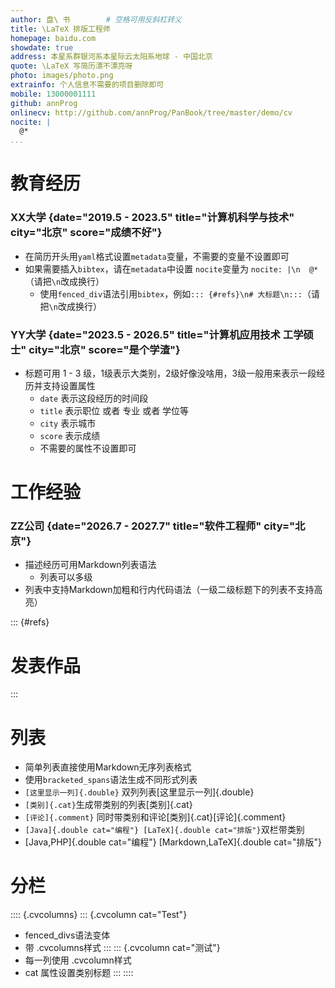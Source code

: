 ```yaml
---
author: 盘\ 书        # 空格可用反斜杠转义
title: \LaTeX 排版工程师
homepage: baidu.com
showdate: true
address: 本星系群银河系本星际云太阳系地球 - 中国北京
quote: \LaTeX 写简历漂不漂亮呀
photo: images/photo.png
extrainfo: 个人信息不需要的项目删除即可
mobile: 13000001111
github: annProg
onlinecv: http://github.com/annProg/PanBook/tree/master/demo/cv
nocite: |
  @*
...
```



# 教育经历

### XX大学 {date="2019.5 - 2023.5" title="计算机科学与技术" city="北京" score="成绩不好"}

- 在简历开头用`yaml`格式设置`metadata`变量，不需要的变量不设置即可
- 如果需要插入`bibtex`，请在`metadata`中设置 `nocite`变量为 `nocite: |\n  @*`（请把`\n`改成换行）
  - 使用`fenced_div`语法引用`bibtex`，例如`::: {#refs}\n# 大标题\n:::`（请把`\n`改成换行）

### YY大学 {date="2023.5 - 2026.5" title="计算机应用技术 工学硕士" city="北京" score="是个学渣"}

- 标题可用 1 - 3 级，1级表示大类别，2级好像没啥用，3级一般用来表示一段经历并支持设置属性
  - `date` 表示这段经历的时间段
  - `title` 表示职位 或者 专业 或者 学位等
  - `city` 表示城市
  - `score` 表示成绩
  - 不需要的属性不设置即可

# 工作经验

### ZZ公司 {date="2026.7 - 2027.7" title="软件工程师" city="北京"}

- 描述经历可用Markdown列表语法
  - 列表可以多级
- 列表中支持Markdown加粗和行内代码语法（一级二级标题下的列表不支持高亮）  

::: {#refs}
# 发表作品
:::

# 列表

- 简单列表直接使用Markdown无序列表格式
- 使用`bracketed_spans`语法生成不同形式列表
- `[这里显示一列]{.double}` 双列列表[这里显示一列]{.double}
- `[类别]{.cat}`生成带类别的列表[类别]{.cat}
- `[评论]{.comment}` 同时带类别和评论[类别]{.cat}[评论]{.comment}
- `[Java]{.double cat="编程"} [LaTeX]{.double cat="排版"}`双栏带类别
- [Java,PHP]{.double cat="编程"} [Markdown,LaTeX]{.double cat="排版"}

# 分栏

:::: {.cvcolumns}
::: {.cvcolumn cat="Test"}
- fenced_divs语法变体
- 带 .cvcolumns样式
:::
::: {.cvcolumn cat="测试"}
- 每一列使用 .cvcolumn样式
- cat 属性设置类别标题
:::
::::
